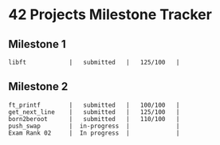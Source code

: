 # 42 Projects Milestone Tracker
## Milestone 1
    libft            |   submitted   |   125/100   |
## Milestone 2
    ft_printf        |   submitted   |   100/100   |
    get_next_line	 |   submitted   |   125/100   |
    born2beroot      |   submitted   |   110/100   |
    push_swap        |  in-progress  |             |
    Exam Rank 02     |  In progress  |             |
